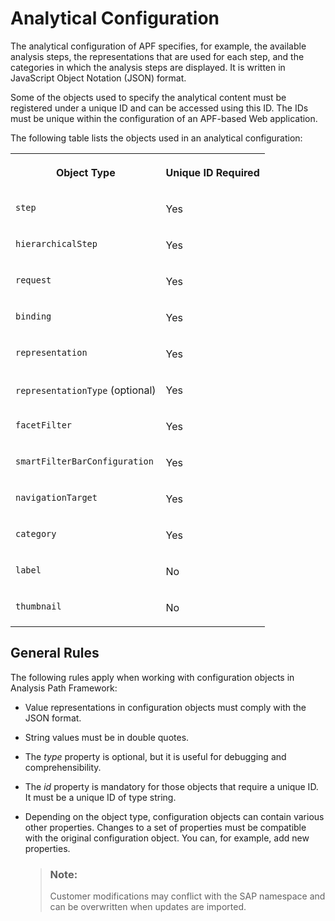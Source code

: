 <!-- loio5a467c53595a6655e10000000a423f68 -->

# Analytical Configuration

The analytical configuration of APF specifies, for example, the available analysis steps, the representations that are used for each step, and the categories in which the analysis steps are displayed. It is written in JavaScript Object Notation \(JSON\) format.

Some of the objects used to specify the analytical content must be registered under a unique ID and can be accessed using this ID. The IDs must be unique within the configuration of an APF-based Web application.

The following table lists the objects used in an analytical configuration:


<table>
<tr>
<th valign="top">

Object Type

</th>
<th valign="top">

Unique ID Required

</th>
</tr>
<tr>
<td valign="top">

`step` 

</td>
<td valign="top">

Yes

</td>
</tr>
<tr>
<td valign="top">

`hierarchicalStep` 

</td>
<td valign="top">

Yes

</td>
</tr>
<tr>
<td valign="top">

`request` 

</td>
<td valign="top">

Yes

</td>
</tr>
<tr>
<td valign="top">

`binding` 

</td>
<td valign="top">

Yes

</td>
</tr>
<tr>
<td valign="top">

`representation` 

</td>
<td valign="top">

Yes

</td>
</tr>
<tr>
<td valign="top">

`representationType` \(optional\)

</td>
<td valign="top">

Yes

</td>
</tr>
<tr>
<td valign="top">

`facetFilter` 

</td>
<td valign="top">

Yes

</td>
</tr>
<tr>
<td valign="top">

`smartFilterBarConfiguration` 

</td>
<td valign="top">

Yes

</td>
</tr>
<tr>
<td valign="top">

`navigationTarget` 

</td>
<td valign="top">

Yes

</td>
</tr>
<tr>
<td valign="top">

`category` 

</td>
<td valign="top">

Yes

</td>
</tr>
<tr>
<td valign="top">

`label` 

</td>
<td valign="top">

No

</td>
</tr>
<tr>
<td valign="top">

`thumbnail` 

</td>
<td valign="top">

No

</td>
</tr>
</table>



## General Rules

The following rules apply when working with configuration objects in Analysis Path Framework:

-   Value representations in configuration objects must comply with the JSON format.

-   String values must be in double quotes.

-   The *type* property is optional, but it is useful for debugging and comprehensibility.

-   The *id* property is mandatory for those objects that require a unique ID. It must be a unique ID of type string.

-   Depending on the object type, configuration objects can contain various other properties. Changes to a set of properties must be compatible with the original configuration object. You can, for example, add new properties.

    > ### Note:  
    > Customer modifications may conflict with the SAP namespace and can be overwritten when updates are imported.


